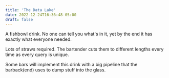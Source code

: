 ```yaml
---
title: 'The Data Lake'
date: 2022-12-24T16:36:48-05:00
draft: false
---
```


A fishbowl drink. No one can tell you what's in it, yet by the end it has exactly what everyone needed.

Lots of straws required. The bartender cuts them to different lengths every time as every query is unique.

Some bars will implement this drink with a big pipeline that the barback(end) uses to dump stuff into the glass.
